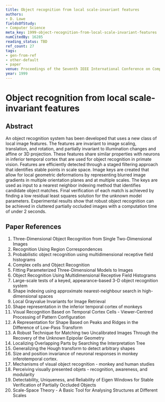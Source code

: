 ```yaml
---
title: Object recognition from local scale-invariant features
authors:
- D. Lowe
fieldsOfStudy:
- Computer Science
meta_key: 1999-object-recognition-from-local-scale-invariant-features
numCitedBy: 16285
reading_status: TBD
ref_count: 27
tags:
- gen-from-ref
- other-default
- paper
venue: Proceedings of the Seventh IEEE International Conference on Computer Vision
year: 1999
---
```


# Object recognition from local scale-invariant features

## Abstract

An object recognition system has been developed that uses a new class of local image features. The features are invariant to image scaling, translation, and rotation, and partially invariant to illumination changes and affine or 3D projection. These features share similar properties with neurons in inferior temporal cortex that are used for object recognition in primate vision. Features are efficiently detected through a staged filtering approach that identifies stable points in scale space. Image keys are created that allow for local geometric deformations by representing blurred image gradients in multiple orientation planes and at multiple scales. The keys are used as input to a nearest neighbor indexing method that identifies candidate object matches. Final verification of each match is achieved by finding a low residual least squares solution for the unknown model parameters. Experimental results show that robust object recognition can be achieved in cluttered partially occluded images with a computation time of under 2 seconds.

## Paper References

1. Three-Dimensional Object Recognition from Single Two-Dimensional Images
2. Recognition Using Region Correspondences
3. Probabilistic object recognition using multidimensional receptive field histograms
4. Complex cells and Object Recognition
5. Fitting Parameterized Three-Dimensional Models to Images
6. Object Recognition Using Multidimensional Receptive Field Histograms
7. Large-scale tests of a keyed, appearance-based 3-D object recognition system
8. Shape indexing using approximate nearest-neighbour search in high-dimensional spaces
9. Local Grayvalue Invariants for Image Retrieval
10. Shape representation in the inferior temporal cortex of monkeys
11. Visual Recognition Based on Temporal Cortex Cells - Viewer-Centred Processing of Pattern Configuration
12. A Representation for Shape Based on Peaks and Ridges in the Difference of Low-Pass Transform
13. A Robust Technique for Matching two Uncalibrated Images Through the Recovery of the Unknown Epipolar Geometry
14. Localizing Overlapping Parts by Searching the Interpretation Tree
15. Generalizing the Hough transform to detect arbitrary shapes
16. Size and position invariance of neuronal responses in monkey inferotemporal cortex.
17. Mechanisms of visual object recognition - monkey and human studies
18. Perceiving visually presented objets - recognition, awareness, and modularity
19. Detectability, Uniqueness, and Reliability of Eigen Windows for Stable Verification of Partially Occluded Objects
20. Scale-Space Theory - A Basic Tool for Analysing Structures at Different Scales
